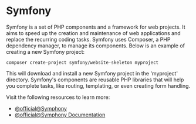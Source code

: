 # Symfony

Symfony is a set of PHP components and a framework for web projects. It aims to speed up the creation and maintenance of web applications and replace the recurring coding tasks. Symfony uses Composer, a PHP dependency manager, to manage its components. Below is an example of creating a new Symfony project:

```shell
composer create-project symfony/website-skeleton myproject
```

This will download and install a new Symfony project in the 'myproject' directory. Symfony's components are reusable PHP libraries that will help you complete tasks, like routing, templating, or even creating form handling.

Visit the following resources to learn more:

- [@official@Symphony](https://symfony.com/)
- [@official@Symphony Documentation](https://symfony.com/doc/current/index.html)
